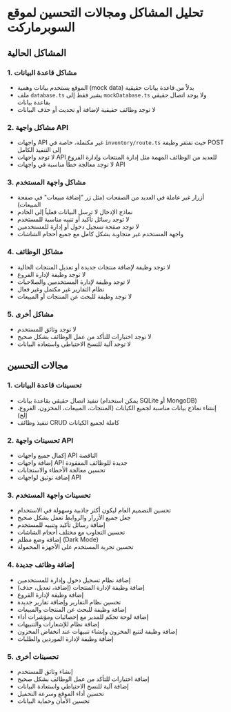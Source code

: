 # تحليل المشاكل ومجالات التحسين لموقع السوبرماركت

## المشاكل الحالية

### 1. مشاكل قاعدة البيانات
- الموقع يستخدم بيانات وهمية (mock data) بدلاً من قاعدة بيانات حقيقية
- ملف `database.ts` يشير فقط إلى `mockDatabase.ts` ولا يوجد اتصال حقيقي بقاعدة بيانات
- لا توجد وظائف حقيقية لإضافة أو تحديث أو حذف البيانات

### 2. مشاكل واجهة API
- واجهات API غير مكتملة، خاصة في `inventory/route.ts` حيث تفتقر وظيفة POST إلى التنفيذ الكامل
- لا توجد واجهات API للعديد من الوظائف المهمة مثل إدارة المنتجات وإدارة الفروع
- لا توجد معالجة خطأ مناسبة في واجهات API

### 3. مشاكل واجهة المستخدم
- أزرار غير عاملة في العديد من الصفحات (مثل زر "إضافة مبيعات" في صفحة المبيعات)
- نماذج الإدخال لا ترسل البيانات فعلياً إلى الخادم
- لا توجد رسائل تأكيد أو تنبيه مناسبة للمستخدم
- لا توجد صفحة تسجيل دخول أو إدارة للمستخدمين
- واجهة المستخدم غير متجاوبة بشكل كامل مع جميع أحجام الشاشات

### 4. مشاكل الوظائف
- لا توجد وظيفة لإضافة منتجات جديدة أو تعديل المنتجات الحالية
- لا توجد وظيفة لإدارة الفروع
- لا توجد وظيفة لإدارة المستخدمين والصلاحيات
- نظام التقارير غير مكتمل وغير فعال
- لا توجد وظيفة للبحث عن المنتجات أو المبيعات

### 5. مشاكل أخرى
- لا توجد وثائق للمستخدم
- لا توجد اختبارات للتأكد من عمل الوظائف بشكل صحيح
- لا توجد آلية للنسخ الاحتياطي واستعادة البيانات

## مجالات التحسين

### 1. تحسينات قاعدة البيانات
- تنفيذ اتصال حقيقي بقاعدة بيانات (يمكن استخدام SQLite أو MongoDB)
- إنشاء نماذج بيانات مناسبة لجميع الكيانات (المنتجات، المبيعات، المخزون، الفروع، إلخ)
- تنفيذ وظائف CRUD كاملة لجميع الكيانات

### 2. تحسينات واجهة API
- إكمال جميع واجهات API الناقصة
- إضافة واجهات API جديدة للوظائف المفقودة
- تحسين معالجة الأخطاء والاستجابات
- إضافة توثيق لواجهات API

### 3. تحسينات واجهة المستخدم
- تحسين التصميم العام ليكون أكثر جاذبية وسهولة في الاستخدام
- جعل جميع الأزرار والروابط تعمل بشكل صحيح
- إضافة رسائل تأكيد وتنبيه للمستخدم
- تحسين التجاوب مع مختلف أحجام الشاشات
- إضافة وضع مظلم (Dark Mode)
- تحسين تجربة المستخدم على الأجهزة المحمولة

### 4. إضافة وظائف جديدة
- إضافة نظام تسجيل دخول وإدارة للمستخدمين
- إضافة وظيفة لإدارة المنتجات (إضافة، تعديل، حذف)
- إضافة وظيفة لإدارة الفروع
- تحسين نظام التقارير وإضافة تقارير جديدة
- إضافة وظيفة للبحث عن المنتجات والمبيعات
- إضافة لوحة تحكم للمدير مع إحصائيات ومؤشرات أداء
- إضافة نظام للإشعارات والتنبيهات
- إضافة وظيفة لتتبع المخزون وإنشاء تنبيهات عند انخفاض المخزون
- إضافة وظيفة لإدارة الموردين والطلبات

### 5. تحسينات أخرى
- إنشاء وثائق للمستخدم
- إضافة اختبارات للتأكد من عمل الوظائف بشكل صحيح
- إضافة آلية للنسخ الاحتياطي واستعادة البيانات
- تحسين أداء الموقع وسرعة التحميل
- تحسين الأمان وحماية البيانات
